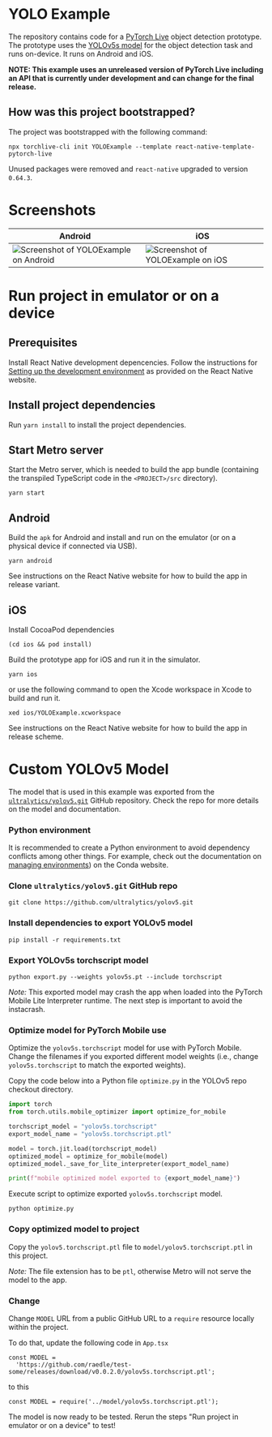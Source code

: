 # YOLO Example

The repository contains code for a [PyTorch Live](https://pytorch.org/live) object detection prototype. The prototype uses the [YOLOv5s model](https://github.com/ultralytics/yolov5) for the object detection task and runs on-device. It runs on Android and iOS.

**NOTE: This example uses an unreleased version of PyTorch Live including an API that is currently under development and can change for the final release.**

## How was this project bootstrapped?

The project was bootstrapped with the following command:

```
npx torchlive-cli init YOLOExample --template react-native-template-pytorch-live
```

Unused packages were removed and `react-native` upgraded to version `0.64.3`.

# Screenshots

|Android|iOS|
| --------------------- | --------------------- |
|![Screenshot of YOLOExample on Android](./screenshots/screenshot-android.png)|![Screenshot of YOLOExample on iOS](./screenshots/screenshot-ios.png)|

# Run project in emulator or on a device

## Prerequisites

Install React Native development depencencies. Follow the instructions for [Setting up the development environment](https://reactnative.dev/docs/environment-setup) as provided on the React Native website.

## Install project dependencies

Run `yarn install` to install the project dependencies.

## Start Metro server

Start the Metro server, which is needed to build the app bundle (containing the transpiled TypeScript code in the `<PROJECT>/src` directory).

```
yarn start
```

## Android

Build the `apk` for Android and install and run on the emulator (or on a physical device if connected via USB).

```
yarn android
```

See instructions on the React Native website for how to build the app in release variant.

## iOS

Install CocoaPod dependencies

```shell
(cd ios && pod install)
```

Build the prototype app for iOS and run it in the simulator.

```shell
yarn ios
```

or use the following command to open the Xcode workspace in Xcode to build and run it.

```shell
xed ios/YOLOExample.xcworkspace
```

See instructions on the React Native website for how to build the app in release scheme.

# Custom YOLOv5 Model

The model that is used in this example was exported from the [`ultralytics/yolov5.git`](https://github.com/ultralytics/yolov5) GitHub repository. Check the repo for more details on the model and documentation.

### Python environment

It is recommended to create a Python environment to avoid dependency conflicts among other things. For example, check out the documentation on [managing environments](https://docs.conda.io/projects/conda/en/latest/user-guide/tasks/manage-environments.html)) on the Conda website.

### Clone `ultralytics/yolov5.git` GitHub repo

```shell
git clone https://github.com/ultralytics/yolov5.git
```

### Install dependencies to export YOLOv5 model

```
pip install -r requirements.txt
```

### Export YOLOv5s torchscript model

```shell
python export.py --weights yolov5s.pt --include torchscript
```

*Note:* This exported model may crash the app when loaded into the PyTorch Mobile Lite Interpreter runtime. The next step is important to avoid the instacrash.

### Optimize model for PyTorch Mobile use

Optimize the `yolov5s.torchscript` model for use with PyTorch Mobile. Change the filenames if you exported different model weights (i.e., change `yolov5s.torchscript` to match the exported weights).

Copy the code below into a Python file `optimize.py` in the YOLOv5 repo checkout directory.

```python
import torch
from torch.utils.mobile_optimizer import optimize_for_mobile

torchscript_model = "yolov5s.torchscript"
export_model_name = "yolov5s.torchscript.ptl"

model = torch.jit.load(torchscript_model)
optimized_model = optimize_for_mobile(model)
optimized_model._save_for_lite_interpreter(export_model_name)

print(f"mobile optimized model exported to {export_model_name}")
```

Execute script to optimize exported `yolov5s.torchscript` model.

```shell
python optimize.py
```

### Copy optimized model to project

Copy the `yolov5.torchscript.ptl` file to `model/yolov5.torchscript.ptl` in this project.

*Note:* The file extension has to be `ptl`, otherwise Metro will not serve the model to the app.

### Change

Change `MODEL` URL from a public GitHub URL to a `require` resource locally within the project.

To do that, update the following code in `App.tsx`

```
const MODEL =
  'https://github.com/raedle/test-some/releases/download/v0.0.2.0/yolov5s.torchscript.ptl';
```

to this


```
const MODEL = require('../model/yolov5s.torchscript.ptl');
```

The model is now ready to be tested. Rerun the steps "Run project in emulator or on a device" to test!